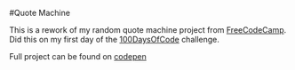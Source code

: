 #Quote Machine

This is a rework of my random quote machine project from [FreeCodeCamp](https://www.freecodecamp.com). Did this on my first day of the [100DaysOfCode](https://github.com/yOoMarvin/100-days-of-code) challenge.  

Full project can be found on [codepen](http://codepen.io/yOoMarvin/full/Bzmqmx/)
